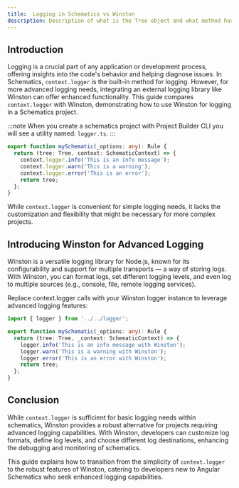 ```yaml
---
title:  Logging in Schematics vs Winston
description: Description of what is the Tree object and what method has.
---
```


## Introduction

Logging is a crucial part of any application or development process, offering insights into the code's behavior and helping diagnose issues. In Schematics, `context.logger` is the built-in method for logging. However, for more advanced logging needs, integrating an external logging library like Winston can offer enhanced functionality. This guide compares `context.logger` with Winston, demonstrating how to use Winston for logging in a Schematics project.

:::note
When you create a schematics project with Project Builder CLI you will see a utility named: `logger.ts`.
:::

```typescript
export function mySchematic(_options: any): Rule {
  return (tree: Tree, context: SchematicContext) => {
    context.logger.info('This is an info message');
    context.logger.warn('This is a warning');
    context.logger.error('This is an error');
    return tree;
  };
}
```

While `context.logger` is convenient for simple logging needs, it lacks the customization and flexibility that might be necessary for more complex projects.

## Introducing Winston for Advanced Logging

Winston is a versatile logging library for Node.js, known for its configurability and support for multiple transports — a way of storing logs. With Winston, you can format logs, set different logging levels, and even log to multiple sources (e.g., console, file, remote logging services).

Replace context.logger calls with your Winston logger instance to leverage advanced logging features:

```typescript
import { logger } from '../../logger';

export function mySchematic(_options: any): Rule {
  return (tree: Tree, _context: SchematicContext) => {
    logger.info('This is an info message with Winston');
    logger.warn('This is a warning with Winston');
    logger.error('This is an error with Winston');
    return tree;
  };
}
```

## Conclusion

While `context.logger` is sufficient for basic logging needs within schematics, Winston provides a robust alternative for projects requiring advanced logging capabilities. With Winston, developers can customize log formats, define log levels, and choose different log destinations, enhancing the debugging and monitoring of schematics.

This guide explains how to transition from the simplicity of `context.logger` to the robust features of Winston, catering to developers new to Angular Schematics who seek enhanced logging capabilities.
